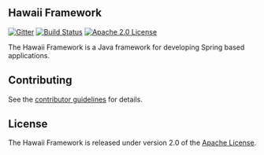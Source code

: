 ## Hawaii Framework

[![Gitter](https://badges.gitter.im/hawaiifw/hawaii-framework.svg)](https://gitter.im/hawaiifw/hawaii-framework?utm_source=badge&utm_medium=badge&utm_campaign=pr-badge)
[![Build Status](https://travis-ci.org/hawaiifw/hawaii-framework.svg?branch=master)](https://travis-ci.org/hawaiifw/hawaii-framework)
[![Apache 2.0 License](https://img.shields.io/:license-apache-blue.svg)](http://www.apache.org/licenses/LICENSE-2.0)

The Hawaii Framework is a Java framework for developing Spring based applications.

## Contributing

See the [contributor guidelines][] for details.

## License
The Hawaii Framework is released under version 2.0 of the [Apache License][].

[contributor guidelines]: https://github.com/hawaiifw/hawaii-framework/blob/master/CONTRIBUTING.md
[Apache License]: http://www.apache.org/licenses/LICENSE-2.0
